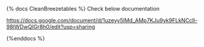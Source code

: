 {% docs CleanBreezetables %}
Check below documentation

 https://docs.google.com/document/d/1uzeyy5lMd_AMp7KJu9yk9FLkNCcIl-98IWDwQIGr8h0/edit?usp=sharing

{%enddocs  %}

